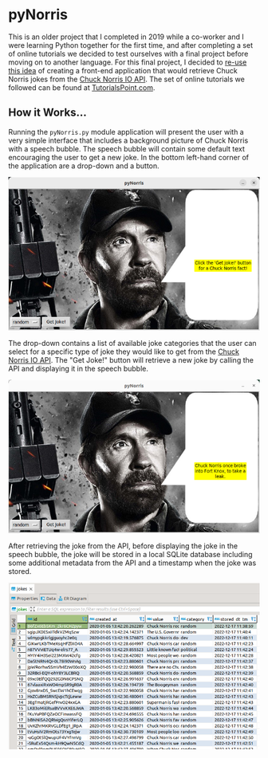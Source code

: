 # pyNorris
This is an older project that I completed in 2019 while a co-worker and I were learning Python together for the first time, and after completing a set of online tutorials we decided to test ourselves with a final project before moving on to another language. For this final project, I decided to [re-use this idea](https://github.com/forgineer/ChuckNorrisIO) of creating a front-end application that would retrieve Chuck Norris jokes from the [Chuck Norris IO API](https://api.chucknorris.io/). The set of online tutorials we followed can be found at [TutorialsPoint.com](https://www.tutorialspoint.com/python3/index.htm).

## How it Works...
Running the `pyNorris.py` module application will present the user with a very simple interface that includes a background picture of Chuck Norris with a speech bubble. The speech bubble will contain some default text encouraging the user to get a new joke. In the bottom left-hand corner of the application are a drop-down and a button.

<p align="center">
  <img src="/images/pyNorris_demo1.png">
</p>

The drop-down contains a list of available joke categories that the user can select for a specific type of joke they would like to get from the [Chuck Norris IO API](https://api.chucknorris.io/). The "Get Joke!" button will retrieve a new joke by calling the API and displaying it in the speech bubble.

<p align="center">
  <img src="/images/pyNorris_demo2.png">
</p>

After retrieving the joke from the API, before displaying the joke in the speech bubble, the joke will be stored in a local SQLite database including some additional metadata from the API and a timestamp when the joke was stored.

<p align="center">
  <img src="/images/pyNorris_demo3.png">
</p>